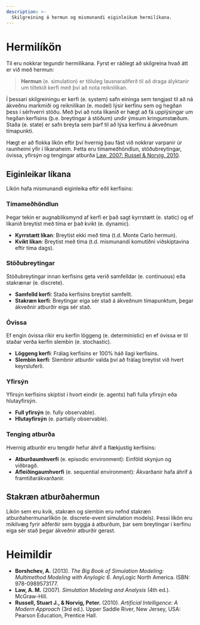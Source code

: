 ```yaml
---
description: >-
  Skilgreining á hermun og mismunandi eiginleikum hermilíkana.
---
```


# Hermilíkön

Til eru nokkrar tegundir hermilíkana. Fyrst er ráðlegt að skilgreina hvað átt er við með hermun:

> **Hermun** (e. simulation) er töluleg lausnaraðferð til að draga ályktanir um tiltekið kerfi með
> því að nota reiknilíkan.

Í þessari skilgreiningu er kerfi (e. system) safn eininga sem tengjast til að ná ákveðnu markmiði
og reiknilíkan (e. model) lýsir kerfinu sem og hegðan þess í sérhverri stöðu. Með því að nota
líkanið er hægt að fá upplýsingar um hegðan kerfisins (þ.e. breytingar á stöðum) undir ýmsum
kringumstæðum. Staða (e. state) er safn breyta sem þarf til að lýsa kerfinu á ákveðnum tímapunkti.

Hægt er að flokka líkön eftir því hvernig þau fást við nokkrar varpanir úr raunheimi yfir í
líkanaheim. Þetta eru tímameðhöndlun, stöðubreytingar, óvissa, yfirsýn og tengingar
atburða [Law, 2007; Russel & Norvig, 2010](#heimildir).

## Eiginleikar líkana

Líkön hafa mismunandi eiginleika eftir eðli kerfisins:

### Tímameðhöndlun

Þegar tekin er augnabliksmynd af kerfi er það sagt kyrrstætt (e. static) og ef líkanið breytist
með tíma er það kvikt (e. dynamic).

- **Kyrrstætt líkan**: Breytist ekki með tíma (t.d. Monte Carlo hermun).
- **Kvikt líkan**: Breytist með tíma (t.d. mismunandi komutíðni viðskiptavina eftir tíma dags).

### Stöðubreytingar

Stöðubreytingar innan kerfisins geta verið samfelldar (e. continuous) eða stakrænar (e.
discrete).

- **Samfelld kerfi**: Staða kerfisins breytist samfellt.
- **Stakræn kerfi**: Breytingar eiga sér stað á ákveðnum tímapunktum, þegar ákveðnir atburðir eiga
  sér stað.

### Óvissa

Ef engin óvissa ríkir eru kerfin löggeng (e. deterministic) en ef óvissa er til staðar verða
kerfin slembin (e. stochastic).

- **Löggeng kerfi**: Frálag kerfisins er 100% háð ílagi kerfisins.
- **Slembin kerfi**: Slembnir atburðir valda því að frálag breytist við hvert keyrsluferli.

### Yfirsýn

Yfirsýn kerfisins skiptist í hvort eindir (e. agents) hafi fulla yfirsýn eða hlutayfirsýn.

- **Full yfirsýn** (e. fully observable).
- **Hlutayfirsýn** (e. partially observable).

### Tenging atburða

Hvernig atburðir eru tengdir hefur áhrif á flækjustig kerfisins:

- **Atburðaumhverfi** (e. episodic environment): Einföld skynjun og viðbragð.
- **Afleiðingaumhverfi** (e. sequential environment): Ákvarðanir hafa áhrif á framtíðarákvarðanir.

## Stakræn atburðahermun

Líkön sem eru kvik, stakræn og slembin eru nefnd stakræn atburðahermunarlíkön (e. discrete-event
simulation models). Þessi líkön eru mikilvæg fyrir aðferðir sem byggja á atburðum, þar sem
breytingar í kerfinu eiga sér stað þegar ákveðnir atburðir gerast.

# Heimildir

- **Borshchev, A.** (2013). *The Big Book of Simulation Modeling: Multimethod Modeling with Anylogic
  6*. AnyLogic North America. ISBN: 978-0989573177.
- **Law, A. M.** (2007). *Simulation Modeling and Analysis* (4th ed.). McGraw-Hill.
- **Russell, Stuart J., & Norvig, Peter.** (2010). *Artificial Intelligence: A Modern Approach* (3rd
  ed.). Upper Saddle River, New Jersey, USA: Pearson Education, Prentice Hall.

  
